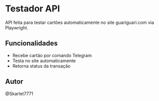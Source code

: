 # Testador API

API feita para testar cartões automaticamente no site guariguari.com via Playwright.

## Funcionalidades
- Recebe cartão por comando Telegram
- Testa no site automaticamente
- Retorna status da transação

## Autor
@Skarlet7771
